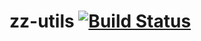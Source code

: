 # zz-utils [![Build Status](https://travis-ci.org/zzzze/zz-utils.svg?branch=master)](https://travis-ci.org/zzzze/zz-utils)